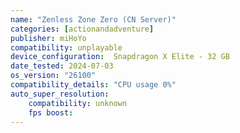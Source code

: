 ```yaml
---
name: "Zenless Zone Zero (CN Server)"
categories: [actionandadventure]
publisher: miHoYo
compatibility: unplayable
device_configuration:  Snapdragon X Elite - 32 GB
date_tested: 2024-07-03
os_version: "26100"
compatibility_details: "CPU usage 0%"
auto_super_resolution:
    compatibility: unknown
    fps boost: 
---
```

